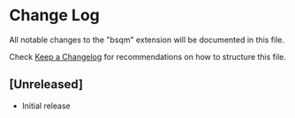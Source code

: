 # Change Log

All notable changes to the "bsqm" extension will be documented in this file.

Check [Keep a Changelog](http://keepachangelog.com/) for recommendations on how to structure this file.

## [Unreleased]

- Initial release
